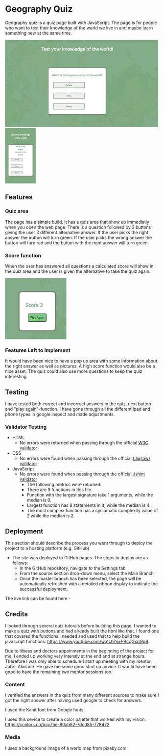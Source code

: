 # Geography Quiz

Geography quiz is a quiz page built with JavaScript. The page is for people who want to test their knowledge of the world we live in and maybe learn something new at the same time.

![Game](assets/images/geoQuiz.jpg)  ![iPhone](assets/images/iphone.jpg)

## Features

### Quiz area

The page has a simple build. It has a quiz area that show up immediatly when you open the web page. There is a question followed by 3 buttons giving the user 3 different alternative answer. If the user picks the right answer the button will turn green. If the user picks the wrong answer the button will turn red and the button with the right answer will turn green. 

### Score function

When the user has answered all questions a calculated score will show in the quiz area and the user is given the alternative to take the quiz again.

![Score](assets/images/score.jpg)


### Features Left to Implement

It would have been nice to have a pop up area with some information about the right answer as well as pictures. A high score function would also be a nice asset. The quiz could also use  more questions to keep the quiz interesting.

## Testing

I have tested both correct and incorrect answers in the quiz, next button and "play again"-function.
I have gone through all the different ipad and phone types in google inspect and made adjustments.


### Validator Testing

- HTML
  - No errors were returned when passing through the official [W3C validator](https://validator.w3.org/)
- CSS
  - No errors were found when passing through the official [(Jigsaw) validator](https://jigsaw.w3.org/css-validator/validator)
- JavaScript
  - No errors were found when passing through the official [Jshint validator](https://jshint.com/)
    - The following metrics were returned:
    - There are 9 functions in this file.
    - Function with the largest signature take 1 arguments, while the median is 0.
    - Largest function has 8 statements in it, while the median is 4.
    - The most complex function has a cyclomatic complexity value of 2 while the median is 2.


## Deployment

This section should describe the process you went through to deploy the project to a hosting platform (e.g. GitHub)

- The site was deployed to GitHub pages. The steps to deploy are as follows:
  - In the GitHub repository, navigate to the Settings tab
  - From the source section drop-down menu, select the Main Branch
  - Once the master branch has been selected, the page will be automatically refreshed with a detailed ribbon display to indicate the successful deployment.

The live link can be found here - 

## Credits

I looked through several quiz tutorals before building this page. I wanted to make a quiz with buttons and had already built the html like that. I found one that covered the functions I needed and used that to help build the javascript functions: <https://www.youtube.com/watch?v=PBcqGxrr9g8>.

Due to illness and doctors appoinments in the beginning of the project for me, I ended up working very intensly at the end and at strange hours. Therefore I was only able to schedule 1 start up meeting with my mentor, Jubril Akolade. He gave me some good start up advice. It would have been good to have the remaining two mentor sessions too.

### Content

I verified the answers in the quiz from many different sources to make sure I got the right answer after having used google to check for answers.

I used the Kanit font from Google fonts.

I used this sevice to create a color palette that worked with my vision: <https://coolors.co/bac7be-80ab82-7dcd85-778472>

### Media

I used a background image of a world map from pixaby.com
